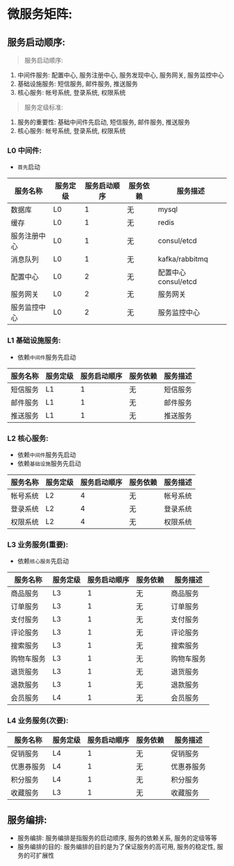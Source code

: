 # 微服务矩阵:

## 服务启动顺序:

> 服务启动顺序:

1. 中间件服务: 配置中心, 服务注册中心, 服务发现中心, 服务网关, 服务监控中心
2. 基础设施服务: 短信服务, 邮件服务, 推送服务
3. 核心服务: 帐号系统, 登录系统, 权限系统

> 服务定级标准:

1. 服务的重要性: 基础中间件先启动, 短信服务, 邮件服务, 推送服务
2. 核心服务: 帐号系统, 登录系统, 权限系统

### L0 中间件:

- `首先`启动

| 服务名称   | 服务定级 | 服务启动顺序 | 服务依赖 | 服务描述             |
|--------|------|--------|------|------------------|
| 数据库    | L0   | 1      | 无    | mysql            |
| 缓存     | L0   | 1      | 无    | redis            |
| 服务注册中心 | L0   | 1      | 无    | consul/etcd      |
| 消息队列   | L0   | 1      | 无    | kafka/rabbitmq   |
| 配置中心   | L0   | 2      | 无    | 配置中心 consul/etcd |
| 服务网关   | L0   | 2      | 无    | 服务网关             |
| 服务监控中心 | L0   | 2      | 无    | 服务监控中心           |

### L1 基础设施服务:

- 依赖`中间件`服务先启动

| 服务名称 | 服务定级 | 服务启动顺序 | 服务依赖 | 服务描述 |
|------|------|--------|------|------|
| 短信服务 | L1   | 1      | 无    | 短信服务 |
| 邮件服务 | L1   | 1      | 无    | 邮件服务 |
| 推送服务 | L1   | 1      | 无    | 推送服务 |

### L2 核心服务:

- 依赖`中间件`服务先启动
- 依赖`基础设施`服务先启动

| 服务名称 | 服务定级 | 服务启动顺序 | 服务依赖 | 服务描述 |
|------|------|--------|------|------|
| 帐号系统 | L2   | 4      | 无    | 帐号系统 |
| 登录系统 | L2   | 4      | 无    | 登录系统 |
| 权限系统 | L2   | 4      | 无    | 权限系统 |

### L3 业务服务(重要):

- 依赖`核心服务`先启动

| 服务名称  | 服务定级 | 服务启动顺序 | 服务依赖 | 服务描述  |
|-------|------|--------|------|-------|
| 商品服务  | L3   | 1      | 无    | 商品服务  |
| 订单服务  | L3   | 1      | 无    | 订单服务  |
| 支付服务  | L3   | 1      | 无    | 支付服务  |
| 评论服务  | L3   | 1      | 无    | 评论服务  |
| 搜索服务  | L3   | 1      | 无    | 搜索服务  |
| 购物车服务 | L3   | 1      | 无    | 购物车服务 |
| 退货服务  | L3   | 1      | 无    | 退货服务  |
| 退款服务  | L3   | 1      | 无    | 退款服务  |
| 会员服务  | L4   | 1      | 无    | 会员服务  |

### L4 业务服务(次要):

| 服务名称  | 服务定级 | 服务启动顺序 | 服务依赖 | 服务描述  |
|-------|------|--------|------|-------|
| 促销服务  | L4   | 1      | 无    | 促销服务  |
| 优惠券服务 | L4   | 1      | 无    | 优惠券服务 |
| 积分服务  | L4   | 1      | 无    | 积分服务  |
| 收藏服务  | L3   | 1      | 无    | 收藏服务  |

## 服务编排:

- 服务编排: 服务编排是指服务的启动顺序, 服务的依赖关系, 服务的定级等等
- 服务编排的目的: 服务编排的目的是为了保证服务的高可用, 服务的稳定性, 服务的可扩展性


